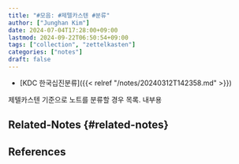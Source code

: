 ```yaml
---
title: "#모음: #제텔카스텐 #분류"
author: ["Junghan Kim"]
date: 2024-07-04T17:28:00+09:00
lastmod: 2024-09-22T06:50:54+09:00
tags: ["collection", "zettelkasten"]
categories: ["notes"]
draft: false
---
```


-   [KDC 한국십진분류]({{< relref "/notes/20240312T142358.md" >}})

제텔카스텐 기준으로 노트를 분류할 경우 목록. 내부용


## Related-Notes {#related-notes}

## References

<style>.csl-entry{text-indent: -1.5em; margin-left: 1.5em;}</style><div class="csl-bib-body">
</div>
